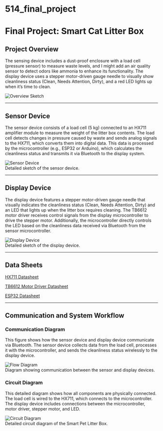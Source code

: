 
# 514_final_project
# Final Project: Smart Cat Litter Box

## Project Overview

The sensing device includes a dust-proof enclosure with a load cell (pressure sensor) to measure waste levels, and I might add an air quality sensor to detect odors like ammonia to enhance its functionality. The display device uses a stepper motor-driven gauge needle to visually show cleanliness status (Clean, Needs Attention, Dirty), and a red LED lights up when it’s time to clean.

![Overview Sketch](images/Overview.jpg)  

---

## Sensor Device
The sensor device consists of a load cell (5 kg) connected to an HX711 amplifier module to measure the weight of the litter box contents. The load cell detects changes in pressure caused by waste and sends analog signals to the HX711, which converts them into digital data. This data is processed by the microcontroller (e.g., ESP32 or Arduino), which calculates the cleanliness status and transmits it via Bluetooth to the display system.

![Sensor Device](images/Sensor%20Device.jpg)  
Detailed sketch of the sensor device.

---

## Display Device
The display device features a stepper motor-driven gauge needle that visually indicates the cleanliness status (Clean, Needs Attention, Dirty) and an LED that lights up when the litter box requires cleaning. The TB6612 motor driver receives control signals from the display microcontroller to drive the stepper motor. Additionally, the microcontroller directly controls the LED based on the cleanliness data received via Bluetooth from the sensor microcontroller.

![Display Device](images/Display%20Device.jpg)  
Detailed sketch of the display device.

---

## Data Sheets
[HX711 Datasheet](datasheets/HX711.pdf)

[TB6612 Motor Driver Datasheet](datasheets/TB6612%20Motor%20Driver.pdf)

[ESP32 Datasheet](datasheets/ESP32.pdf)


---

## Communication and System Workflow

### Communication Diagram
This figure shows how the sensor device and display device communicate via Bluetooth. The sensor device collects data from the load cell, processes it with the microcontroller, and sends the cleanliness status wirelessly to the display device.

![Flow Diagram](images/Flow%20Diagram.jpg)  
Diagram showing communication between the sensor and display devices.

### Circuit Diagram
This detailed diagram shows how all components are physically connected. The load cell is wired to the HX711, which connects to the microcontroller. The display device includes connections between the microcontroller, motor driver, stepper motor, and LED.

![Circuit Diagram](images/Circuit%20Diagram.jpg)  
Detailed circuit diagram of the Smart Pet Litter Box.
